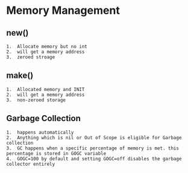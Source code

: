 # Memory Management 

## new()
    1.  Allocate memory but no int
    2.  will get a memory address
    3.  zeroed stroage 

## make()
    1.  Allocated memory and INIT
    2.  will get a memory address
    3.  non-zeroed storage

## Garbage Collection 
    1.  happens automatically 
    2.  Anything which is nil or Out of Scope is eligible for Garbage collection 
    3.  GC happens when a specific percentage of memory is met. this percentage is stored in GOGC variable 
    4.  GOGC=100 by default and setting GOGC=off disables the garbage collector entirely
    